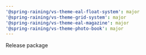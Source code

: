 ```yaml
---
'@spring-raining/vs-theme-eal-float-system': major
'@spring-raining/vs-theme-grid-system': major
'@spring-raining/vs-theme-eal-magazine': major
'@spring-raining/vs-theme-photo-book': major
---
```


Release package
